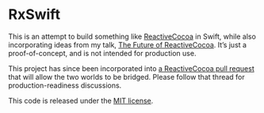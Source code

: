 # RxSwift

This is an attempt to build something like
[ReactiveCocoa](https://github.com/ReactiveCocoa/ReactiveCocoa) in Swift,
while also incorporating ideas from my talk, [The Future of
ReactiveCocoa](https://github.com/jspahrsummers/the-future-of-reactivecocoa).
It’s just a proof-of-concept, and is not intended for production use.

This project has since been incorporated into
[a ReactiveCocoa pull request](https://github.com/ReactiveCocoa/ReactiveCocoa/pull/1382)
that will allow the two worlds to be bridged. Please follow that thread for
production-readiness discussions.

This code is released under the [MIT license](LICENSE.md).
